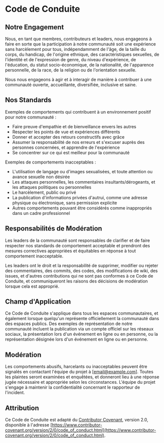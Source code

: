 # Code de Conduite

## Notre Engagement

Nous, en tant que membres, contributeurs et leaders, nous engageons à faire en sorte que la participation à notre communauté soit une expérience sans harcèlement pour tous, indépendamment de l'âge, de la taille du corps, du handicap, de l'origine ethnique, des caractéristiques sexuelles, de l'identité et de l'expression de genre, du niveau d'expérience, de l'éducation, du statut socio-économique, de la nationalité, de l'apparence personnelle, de la race, de la religion ou de l'orientation sexuelle.

Nous nous engageons à agir et à interagir de manière à contribuer à une communauté ouverte, accueillante, diversifiée, inclusive et saine.

## Nos Standards

Exemples de comportements qui contribuent à un environnement positif pour notre communauté :

- Faire preuve d'empathie et de bienveillance envers les autres
- Respecter les points de vue et expériences différents
- Donner et accepter des retours constructifs avec grâce
- Assumer la responsabilité de nos erreurs et s'excuser auprès des personnes concernées, et apprendre de l'expérience
- Se concentrer sur ce qui est meilleur pour la communauté

Exemples de comportements inacceptables :

- L'utilisation de langage ou d'images sexualisées, et toute attention ou avance sexuelle non désirée
- Les attaques personnelles, les commentaires insultants/dérogeants, et les attaques politiques ou personnelles
- Le harcèlement, public ou privé
- La publication d'informations privées d'autrui, comme une adresse physique ou électronique, sans permission explicite
- Autres comportements pouvant être considérés comme inappropriés dans un cadre professionnel

## Responsabilités de Modération

Les leaders de la communauté sont responsables de clarifier et de faire respecter nos standards de comportement acceptable et prendront des mesures correctives appropriées et équitables en réponse à tout comportement inacceptable.

Les leaders ont le droit et la responsabilité de supprimer, modifier ou rejeter des commentaires, des commits, des codes, des modifications de wiki, des issues, et d'autres contributions qui ne sont pas conformes à ce Code de Conduite, et communiqueront les raisons des décisions de modération lorsque cela est approprié.

## Champ d'Application

Ce Code de Conduite s'applique dans tous les espaces communautaires, et également lorsque quelqu'un représente officiellement la communauté dans des espaces publics. Des exemples de représentation de notre communauté incluent la publication via un compte officiel sur les réseaux sociaux, la présentation lors d'un événement en ligne ou en personne, ou la représentation désignée lors d'un événement en ligne ou en personne.

## Modération

Les comportements abusifs, harcelants ou inacceptables peuvent être signalés en contactant l'équipe du projet à [email@example.com]. Toutes les plaintes seront examinées et enquêtées, et donneront lieu à une réponse jugée nécessaire et appropriée selon les circonstances. L'équipe du projet s'engage à maintenir la confidentialité concernant le rapporteur de l'incident.

## Attribution

Ce Code de Conduite est adapté du [Contributor Covenant](https://www.contributor-covenant.org/), version 2.0, disponible à l'adresse [https://www.contributor-covenant.org/version/2/0/code_of_conduct.html](https://www.contributor-covenant.org/version/2/0/code_of_conduct.html).
